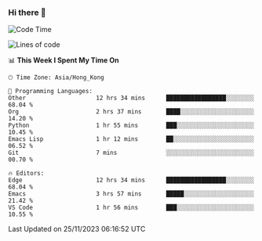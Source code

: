 ### Hi there 👋

<!--
**nicehiro/nicehiro** is a ✨ _special_ ✨ repository because its `README.md` (this file) appears on your GitHub profile.

Here are some ideas to get you started:

- 🔭 I’m currently working on ...
- 🌱 I’m currently learning ...
- 👯 I’m looking to collaborate on ...
- 🤔 I’m looking for help with ...
- 💬 Ask me about ...
- 📫 How to reach me: ...
- 😄 Pronouns: ...
- ⚡ Fun fact: ...
-->

<!--START_SECTION:waka-->
![Code Time](http://img.shields.io/badge/Code%20Time-94%20hrs%2038%20mins-blue)

![Lines of code](https://img.shields.io/badge/From%20Hello%20World%20I%27ve%20Written-2.6%20million%20lines%20of%20code-blue)

📊 **This Week I Spent My Time On** 

```text
🕑︎ Time Zone: Asia/Hong_Kong

💬 Programming Languages: 
Other                    12 hrs 34 mins      █████████████████░░░░░░░░   68.04 % 
Org                      2 hrs 37 mins       ████░░░░░░░░░░░░░░░░░░░░░   14.20 % 
Python                   1 hr 55 mins        ███░░░░░░░░░░░░░░░░░░░░░░   10.45 % 
Emacs Lisp               1 hr 12 mins        ██░░░░░░░░░░░░░░░░░░░░░░░   06.52 % 
Git                      7 mins              ░░░░░░░░░░░░░░░░░░░░░░░░░   00.70 % 

🔥 Editors: 
Edge                     12 hrs 34 mins      █████████████████░░░░░░░░   68.04 % 
Emacs                    3 hrs 57 mins       █████░░░░░░░░░░░░░░░░░░░░   21.42 % 
VS Code                  1 hr 56 mins        ███░░░░░░░░░░░░░░░░░░░░░░   10.55 % 
```


 Last Updated on 25/11/2023 06:16:52 UTC
<!--END_SECTION:waka-->
